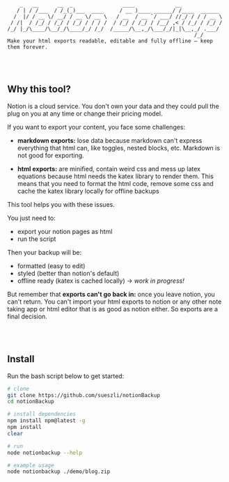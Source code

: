 ```
    _   __      __  _                ____             __
   / | / /___  / /_(_)___  ____     / __ )____ ______/ /____  ______
  /  |/ / __ \/ __/ / __ \/ __ \   / __  / __ `/ ___/ //_/ / / / __ \
 / /|  / /_/ / /_/ / /_/ / / / /  / /_/ / /_/ / /__/ ,< / /_/ / /_/ /
/_/ |_/\____/\__/_/\____/_/ /_/  /_____/\__,_/\___/_/|_|\__,_/ .___/
                                                            /_/
Make your html exports readable, editable and fully offline – keep them forever.
```

<br><br>

## Why this tool?

Notion is a cloud service. You don't own your data and they could pull the plug on you at any time or change their pricing model.

If you want to export your content, you face some challenges:

- **markdown exports:** lose data because markdown can't express everything that html can, like toggles, nested blocks, etc. Markdown is not good for exporting.

- **html exports:** are minified, contain weird css and mess up latex equations because html needs the katex library to render them. This means that you need to format the html code, remove some css and cache the katex library locally for offline backups

This tool helps you with these issues.

You just need to:

- export your notion pages as html
- run the script

Then your backup will be:

- formatted (easy to edit)
- styled (better than notion's default)
- offline ready (katex is cached locally) → _work in progress!_

But remember that **exports can't go back in:** once you leave notion, you can't return. You can't import your html exports to notion or any other note taking app or html editor that is as good as notion either. So exports are a final decision.

<br><br>


## Install

Run the bash script below to get started:

```bash
# clone
git clone https://github.com/sueszli/notionBackup
cd notionBackup

# install dependencies
npm install npm@latest -g
npm install
clear

# run
node notionbackup --help

# example usage
node notionbackup ./demo/blog.zip
```
